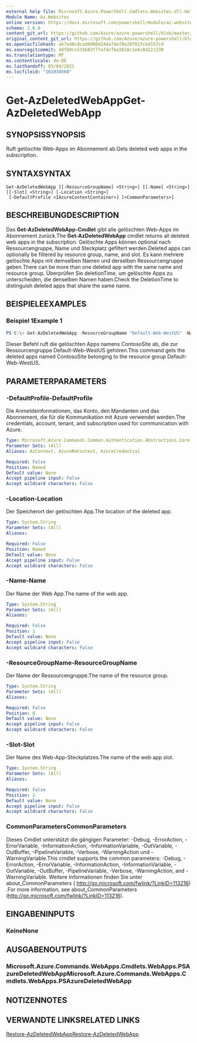 ```yaml
---
external help file: Microsoft.Azure.PowerShell.Cmdlets.Websites.dll-Help.xml
Module Name: Az.Websites
online version: https://docs.microsoft.com/powershell/module/az.websites/get-azdeletedwebapp
schema: 2.0.0
content_git_url: https://github.com/Azure/azure-powershell/blob/master/src/Websites/Websites/help/Get-AzDeletedWebApp.md
original_content_git_url: https://github.com/Azure/azure-powershell/blob/master/src/Websites/Websites/help/Get-AzDeletedWebApp.md
ms.openlocfilehash: a67e48cdcad9d80d244e74ef8e20f81fcbd157cd
ms.sourcegitcommit: 4dfb0cc533b83f77afdcfbe2618c1e6c8d221330
ms.translationtype: MT
ms.contentlocale: de-DE
ms.lasthandoff: 03/04/2021
ms.locfileid: "101934560"
---
```

# <span data-ttu-id="96fda-101">Get-AzDeletedWebApp</span><span class="sxs-lookup"><span data-stu-id="96fda-101">Get-AzDeletedWebApp</span></span>

## <span data-ttu-id="96fda-102">SYNOPSIS</span><span class="sxs-lookup"><span data-stu-id="96fda-102">SYNOPSIS</span></span>
<span data-ttu-id="96fda-103">Ruft gelöschte Web-Apps im Abonnement ab.</span><span class="sxs-lookup"><span data-stu-id="96fda-103">Gets deleted web apps in the subscription.</span></span>

## <span data-ttu-id="96fda-104">SYNTAX</span><span class="sxs-lookup"><span data-stu-id="96fda-104">SYNTAX</span></span>

```
Get-AzDeletedWebApp [[-ResourceGroupName] <String>] [[-Name] <String>] [[-Slot] <String>] [-Location <String>]
 [-DefaultProfile <IAzureContextContainer>] [<CommonParameters>]
```

## <span data-ttu-id="96fda-105">BESCHREIBUNG</span><span class="sxs-lookup"><span data-stu-id="96fda-105">DESCRIPTION</span></span>
<span data-ttu-id="96fda-106">Das **Get-AzDeletedWebApp-Cmdlet** gibt alle gelöschten Web-Apps im Abonnement zurück.</span><span class="sxs-lookup"><span data-stu-id="96fda-106">The **Get-AzDeletedWebApp** cmdlet returns all deleted web apps in the subscription.</span></span> <span data-ttu-id="96fda-107">Gelöschte Apps können optional nach Ressourcengruppe, Name und Steckplatz gefiltert werden.</span><span class="sxs-lookup"><span data-stu-id="96fda-107">Deleted apps can optionally be filtered by resource group, name, and slot.</span></span> <span data-ttu-id="96fda-108">Es kann mehrere gelöschte Apps mit demselben Namen und derselben Ressourcengruppe geben.</span><span class="sxs-lookup"><span data-stu-id="96fda-108">There can be more than one deleted app with the same name and resource group.</span></span> <span data-ttu-id="96fda-109">Überprüfen Sie deletionTime, um gelöschte Apps zu unterscheiden, die denselben Namen haben.</span><span class="sxs-lookup"><span data-stu-id="96fda-109">Check the DeletionTime to distinguish deleted apps that share the same name.</span></span>

## <span data-ttu-id="96fda-110">BEISPIELE</span><span class="sxs-lookup"><span data-stu-id="96fda-110">EXAMPLES</span></span>

### <span data-ttu-id="96fda-111">Beispiel 1</span><span class="sxs-lookup"><span data-stu-id="96fda-111">Example 1</span></span>
```powershell
PS C:\> Get-AzDeletedWebApp -ResourceGroupName "Default-Web-WestUS" -Name "ContosoSite"
```

<span data-ttu-id="96fda-112">Dieser Befehl ruft die gelöschten Apps namens ContosoSite ab, die zur Ressourcengruppe Default-Web-WestUS gehören.</span><span class="sxs-lookup"><span data-stu-id="96fda-112">This command gets the deleted apps named ContosoSite belonging to the resource group Default-Web-WestUS.</span></span>

## <span data-ttu-id="96fda-113">PARAMETER</span><span class="sxs-lookup"><span data-stu-id="96fda-113">PARAMETERS</span></span>

### <span data-ttu-id="96fda-114">-DefaultProfile</span><span class="sxs-lookup"><span data-stu-id="96fda-114">-DefaultProfile</span></span>
<span data-ttu-id="96fda-115">Die Anmeldeinformationen, das Konto, den Mandanten und das Abonnement, die für die Kommunikation mit Azure verwendet werden.</span><span class="sxs-lookup"><span data-stu-id="96fda-115">The credentials, account, tenant, and subscription used for communication with Azure.</span></span>

```yaml
Type: Microsoft.Azure.Commands.Common.Authentication.Abstractions.Core.IAzureContextContainer
Parameter Sets: (All)
Aliases: AzContext, AzureRmContext, AzureCredential

Required: False
Position: Named
Default value: None
Accept pipeline input: False
Accept wildcard characters: False
```

### <span data-ttu-id="96fda-116">-Location</span><span class="sxs-lookup"><span data-stu-id="96fda-116">-Location</span></span>
<span data-ttu-id="96fda-117">Der Speicherort der gelöschten App.</span><span class="sxs-lookup"><span data-stu-id="96fda-117">The location of the deleted app.</span></span>

```yaml
Type: System.String
Parameter Sets: (All)
Aliases:

Required: False
Position: Named
Default value: None
Accept pipeline input: False
Accept wildcard characters: False
```

### <span data-ttu-id="96fda-118">-Name</span><span class="sxs-lookup"><span data-stu-id="96fda-118">-Name</span></span>
<span data-ttu-id="96fda-119">Der Name der Web App.</span><span class="sxs-lookup"><span data-stu-id="96fda-119">The name of the web app.</span></span>

```yaml
Type: System.String
Parameter Sets: (All)
Aliases:

Required: False
Position: 1
Default value: None
Accept pipeline input: False
Accept wildcard characters: False
```

### <span data-ttu-id="96fda-120">-ResourceGroupName</span><span class="sxs-lookup"><span data-stu-id="96fda-120">-ResourceGroupName</span></span>
<span data-ttu-id="96fda-121">Der Name der Ressourcengruppe.</span><span class="sxs-lookup"><span data-stu-id="96fda-121">The name of the resource group.</span></span>

```yaml
Type: System.String
Parameter Sets: (All)
Aliases:

Required: False
Position: 0
Default value: None
Accept pipeline input: False
Accept wildcard characters: False
```

### <span data-ttu-id="96fda-122">-Slot</span><span class="sxs-lookup"><span data-stu-id="96fda-122">-Slot</span></span>
<span data-ttu-id="96fda-123">Der Name des Web-App-Steckplatzes.</span><span class="sxs-lookup"><span data-stu-id="96fda-123">The name of the web app slot.</span></span>

```yaml
Type: System.String
Parameter Sets: (All)
Aliases:

Required: False
Position: 2
Default value: None
Accept pipeline input: False
Accept wildcard characters: False
```

### <span data-ttu-id="96fda-124">CommonParameters</span><span class="sxs-lookup"><span data-stu-id="96fda-124">CommonParameters</span></span>
<span data-ttu-id="96fda-125">Dieses Cmdlet unterstützt die gängigen Parameter: -Debug, -ErrorAction, -ErrorVariable, -InformationAction, -InformationVariable, -OutVariable, -OutBuffer, -PipelineVariable, -Verbose, -WarningAction und -WarningVariable.</span><span class="sxs-lookup"><span data-stu-id="96fda-125">This cmdlet supports the common parameters: -Debug, -ErrorAction, -ErrorVariable, -InformationAction, -InformationVariable, -OutVariable, -OutBuffer, -PipelineVariable, -Verbose, -WarningAction, and -WarningVariable.</span></span> <span data-ttu-id="96fda-126">Weitere Informationen finden Sie unter about_CommonParameters ( http://go.microsoft.com/fwlink/?LinkID=113216) .</span><span class="sxs-lookup"><span data-stu-id="96fda-126">For more information, see about_CommonParameters (http://go.microsoft.com/fwlink/?LinkID=113216).</span></span>

## <span data-ttu-id="96fda-127">EINGABEN</span><span class="sxs-lookup"><span data-stu-id="96fda-127">INPUTS</span></span>

### <span data-ttu-id="96fda-128">Keine</span><span class="sxs-lookup"><span data-stu-id="96fda-128">None</span></span>

## <span data-ttu-id="96fda-129">AUSGABEN</span><span class="sxs-lookup"><span data-stu-id="96fda-129">OUTPUTS</span></span>

### <span data-ttu-id="96fda-130">Microsoft.Azure.Commands.WebApps.Cmdlets.WebApps.PSAzureDeletedWebApp</span><span class="sxs-lookup"><span data-stu-id="96fda-130">Microsoft.Azure.Commands.WebApps.Cmdlets.WebApps.PSAzureDeletedWebApp</span></span>

## <span data-ttu-id="96fda-131">NOTIZEN</span><span class="sxs-lookup"><span data-stu-id="96fda-131">NOTES</span></span>

## <span data-ttu-id="96fda-132">VERWANDTE LINKS</span><span class="sxs-lookup"><span data-stu-id="96fda-132">RELATED LINKS</span></span>

[<span data-ttu-id="96fda-133">Restore-AzDeletedWebApp</span><span class="sxs-lookup"><span data-stu-id="96fda-133">Restore-AzDeletedWebApp</span></span>](./Restore-AzDeletedWebApp.md)